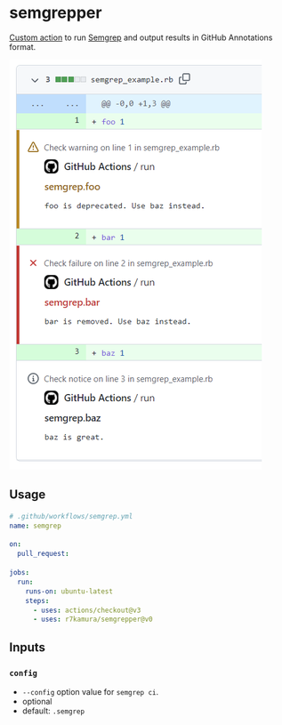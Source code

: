 # semgrepper

[Custom action](https://docs.github.com/en//actions/creating-actions/about-custom-actions)
to run [Semgrep](https://github.com/returntocorp/semgrep) and output results in GitHub Annotations format.

![](images/screenshot.png)

## Usage

```yaml
# .github/workflows/semgrep.yml
name: semgrep

on:
  pull_request:

jobs:
  run:
    runs-on: ubuntu-latest
    steps:
      - uses: actions/checkout@v3
      - uses: r7kamura/semgrepper@v0
```

## Inputs

### `config`

- `--config` option value for `semgrep ci`.
- optional
- default: `.semgrep`
